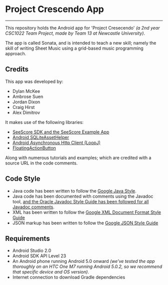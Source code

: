 # Project Crescendo App
----

This repository holds the Android app for 'Project Cresecendo' _(a 2nd year CSC1022 Team Project, made by Team 13 at Newcastle University)_.

The app is called Sonata, and is intended to teach a new skill; namely the skill of writing Sheet Music using a grid-based music programming approach.

Credits
----
This app was developed by:

- Dylan McKee
- Ambrose Suen
- Jordan Dixon
- Craig Hirst
- Alex Dimitrov

It makes use of the following libraries:

- [SeeScore SDK and the SeeScore Example App](http://www.seescore.co.uk/)
- [Android SQLiteAssetHelper](https://github.com/jgilfelt/android-sqlite-asset-helper)
- [Android Asynchronous Http Client (LoopJ)](http://loopj.com/android-async-http/)
- [FloatingActionButton](https://github.com/futuresimple/android-floating-action-button)

Along with numerous tutorials and examples; which are credited with a source URL in the code comments.

Code Style
----
- Java code has been written to follow the [Google Java Style](https://google.github.io/styleguide/javaguide.html).
- Java code has been documented with comments using the Javadoc tool, [and the Oracle Javadoc Style Guide has been followed for all Javadoc comments](http://www.oracle.com/technetwork/articles/java/index-137868.html).
- XML has been written to follow the [Google XML Document Format Style Guide](https://google.github.io/styleguide/xmlstyle.html)
- JSON markup has been written to follow the [Google JSON Style Guide](https://google.github.io/styleguide/jsoncstyleguide.xml)

Requirements
----
- Android Studio 2.0
- Android SDK API Level 23
- An Android phone running Android 5.0 onward _(we've tested the app thoroughly on an HTC One M7 running Android 5.0.2, so we recommend that specific device and OS version)_.
- Internet connection to download Gradle dependencies
